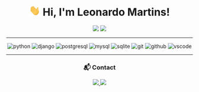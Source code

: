 <h1 align="center"><img src="https://raw.githubusercontent.com/ABSphreak/ABSphreak/master/gifs/Hi.gif" width="30px"> Hi, I'm Leonardo Martins!</h1>

<p align="center">
  <img height="160em" src="https://github-readme-stats.vercel.app/api?username=martinss27&show_icons=true&theme=tokyonight&include_all_commits=true&count_private=true"/>
  <img height="160em" src="https://github-readme-stats.vercel.app/api/top-langs/?username=martinss27&layout=compact&langs_count=7&theme=tokyonight"/>
</p>

---

<div align="center">
  <p>
    <img src="https://cdn.jsdelivr.net/gh/devicons/devicon/icons/python/python-original.svg" height="64" alt="python" />
    <img src="https://cdn.jsdelivr.net/gh/devicons/devicon/icons/django/django-plain.svg" height="64" alt="django" />
    <img src="https://cdn.jsdelivr.net/gh/devicons/devicon/icons/postgresql/postgresql-original.svg" height="64" alt="postgresql" />
    <img src="https://cdn.jsdelivr.net/gh/devicons/devicon/icons/mysql/mysql-original.svg" height="64" alt="mysql" />
    <img src="https://cdn.jsdelivr.net/gh/devicons/devicon/icons/sqlite/sqlite-original.svg" height="64" alt="sqlite" />
    <img src="https://cdn.jsdelivr.net/gh/devicons/devicon/icons/git/git-original.svg" height="64" alt="git" />
    <img src="https://cdn.jsdelivr.net/gh/devicons/devicon/icons/github/github-original.svg" height="64" alt="github" />
    <img src="https://cdn.jsdelivr.net/gh/devicons/devicon/icons/vscode/vscode-original.svg" height="64" alt="vscode" />
  </p>
</div>

---

<div align="center">
  <h3>📬 Contact</h3>
  <a href="mailto:leoalmeidamartins@gmail.com">
    <img src="https://img.shields.io/badge/-Gmail-%23333?style=for-the-badge&logo=gmail&logoColor=white" target="_blank">
  </a>
  <a href="https://www.linkedin.com/in/leonardomartinssdev/" target="_blank">
    <img src="https://img.shields.io/badge/-LinkedIn-%230077B5?style=for-the-badge&logo=linkedin&logoColor=white" target="_blank">
  </a>
</div>
